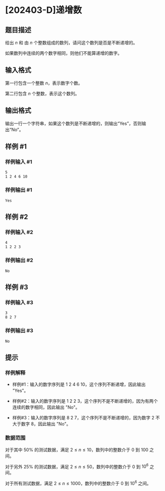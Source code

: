 # [202403-D]递增数

## 题目描述

给出 $n$ 和 由 $n$ 个整数组成的数列，请问这个数列是否是不断递增的。

如果数列中连续的两个数字相同，则他们不能算递增的数字。

## 输入格式

第一行包含一个整数 $n$，表示数字个数。

第二行包含 $n$ 个整数，表示这个数列。

## 输出格式

输出一行一个字符串，如果这个数列是不断递增的，则输出“Yes”，否则输出“No”。

## 样例 #1

### 样例输入 #1

```
5
1 2 4 6 10
```

### 样例输出 #1

```
Yes
```

## 样例 #2

### 样例输入 #2

```
4
1 2 2 3
```

### 样例输出 #2

```
No
```

## 样例 #3

### 样例输入 #3

```
3
8 2 7
```

### 样例输出 #3

```
No
```

## 提示

### 样例解释

- 样例#1：输入的数字序列是 1 2 4 6 10，这个序列不断递增，因此输出 "Yes"。

- 样例#2：输入的数字序列是 1 2 2 3，这个序列不是不断递增的，因为有两个连续的数字相同，因此输出 "No"。

- 样例#3：输入的数字序列是 8 2 7，这个序列不是不断递增的，因为数字 2 不大于数字 8，因此输出 "No"。

### 数据范围

对于其中 $50\%$ 的测试数据，满足 $2 \le n \le 10$，数列中的整数介于 $0$ 到 $100$ 之间。 

对于另外 $25\%$ 的测试数据，满足 $2 \le n \le 50$，数列中的整数介于 $0$ 到 $10^6$ 之间。 

对于所有测试数据，满足 $2 \le n \le 1000$，数列中的整数介于 $0$ 到 $10^6$ 之间。